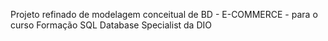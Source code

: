 Projeto refinado de modelagem conceitual de BD - E-COMMERCE - para o curso Formação SQL Database Specialist da DIO

